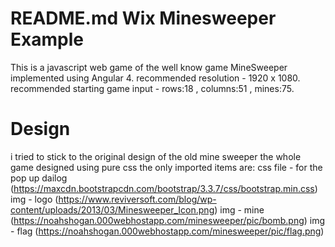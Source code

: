 # README.md Wix Minesweeper Example

This is a javascript web game of the well know game MineSweeper implemented using Angular 4.
recommended resolution - 1920 x 1080.
recommended starting game input - rows:18 , columns:51 , mines:75.

# Design

i tried to stick to the original design of the old mine sweeper
the whole game designed using pure css
the only imported items are:
css file - for the pop up dailog (https://maxcdn.bootstrapcdn.com/bootstrap/3.3.7/css/bootstrap.min.css)
img  - logo (https://www.reviversoft.com/blog/wp-content/uploads/2013/03/Minesweeper_Icon.png)
img - mine (https://noahshogan.000webhostapp.com/minesweeper/pic/bomb.png)
img - flag (https://noahshogan.000webhostapp.com/minesweeper/pic/flag.png)
